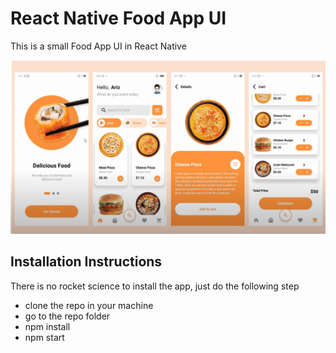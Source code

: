 # React Native Food App UI

This is a small Food App UI in React Native

![GitHub Logo](/assets/screenshot.png)

## Installation Instructions

There is no rocket science to install the app, just do the following step

- clone the repo in your machine
- go to the repo folder
- npm install
- npm start
